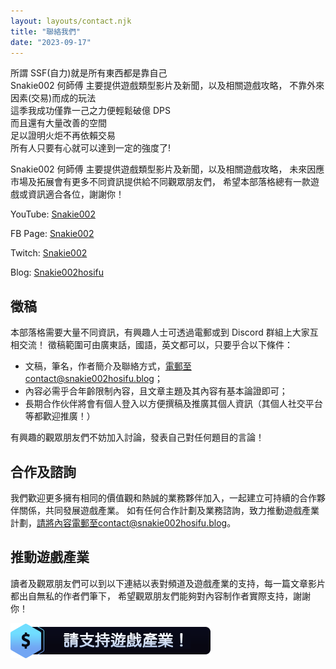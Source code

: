 ```yaml
---
layout: layouts/contact.njk
title: "聯絡我們"
date: "2023-09-17"
---
```


所謂 SSF(自力)就是所有東西都是靠自己  
Snakie002 何師傅 主要提供遊戲類型影片及新聞，以及相關遊戲攻略，
不靠外來因素(交易)而成的玩法  
這季我成功僅靠一己之力便輕鬆破億 DPS  
而且還有大量改善的空間  
足以證明火炬不再依賴交易  
所有人只要有心就可以達到一定的強度了!

Snakie002 何師傅 主要提供遊戲類型影片及新聞，以及相關遊戲攻略，
未來因應市場及拓展會有更多不同資訊提供給不同觀眾朋友們，
希望本部落格總有一款遊戲或資訊適合各位，謝謝你！

YouTube: [Snakie002](https://www.youtube.com/channel/UCDOMLG_RBSoqVHK3sIYJeLA)

FB Page: [Snakie002](https://www.facebook.com/Snakie002/)

Twitch: [Snakie002](https://www.twitch.tv/snakie002/)

Blog: [Snakie002hosifu](https://snakie002hosifu.blog)

## 徵稿

本部落格需要大量不同資訊，有興趣人士可透過電郵或到 Discord 群組上大家互相交流！
徵稿範圍可由廣東話，國語，英文都可以，只要乎合以下條件：

- 文稿，筆名，作者簡介及聯絡方式，電郵至contact@snakie002hosifu.blog；
- 內容必需乎合年齡限制內容，且文章主題及其內容有基本論證即可；
- 長期合作伙伴將會有個人登入以方便撰稿及推廣其個人資訊（其個人社交平台等都歡迎推廣！）

有興趣的觀眾朋友們不妨加入討論，發表自己對任何題目的言論！

## 合作及諮詢

我們歡迎更多擁有相同的價值觀和熱誠的業務夥伴加入，一起建立可持續的合作夥伴關係，共同發展遊戲產業。
如有任何合作計劃及業務諮詢，致力推動遊戲產業計劃，請將內容電郵至contact@snakie002hosifu.blog。

## 推動遊戲產業

讀者及觀眾朋友們可以到以下連結以表對頻道及遊戲產業的支持，每一篇文章影片都出自無私的作者們筆下，
希望觀眾朋友們能夠對內容制作者實際支持，謝謝你！

[![Donation](Panel_Donations2.png)](https://streamlabs.com/snakie002/tip)
